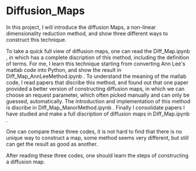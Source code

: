 # Diffusion_Maps

In this project, I will introduce the diffusion Maps, a non-linear dimensionality reduction method, and show three different ways to construct this technique.

To take a quick full view of diffusion maps, one can read the Diff_Map.ipynb , in which has a complete discription of this method, including the definition of terms.
For me, I learn this technique starting from converting Ann Lee's matlab code into Python, and show the result in Diff_Map_AnnLeeMethod.ipynb . To understand the meaning of the matlab code, I read papers that discribe this method, and found out that one paper provided a better version of constructing diffusion maps, in which we can choose an request parameter, which often picked manually and can only be guessed, automatically. The introduction and implementation of this method is discribe in Diff_Map_ManorMethod.ipynb . Finally I consolidate papers I have studied and make a full discription of diffusion maps in Diff_Map.ipynb .

One can compare these three codes, it is not hard to find that there is no unique way to construct a map, some method seems very different, but still can get the result as good as another.

After reading these three codes, one should learn the steps of constructing a diffusion map.
